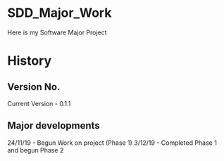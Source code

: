 # SDD_Major_Work
Here is my Software Major Project

# History

## Version No.

Current Version - 0.1.1

## Major developments

24/11/19 - Begun Work on project (Phase 1)
3/12/19 - Completed Phase 1 and begun Phase 2
